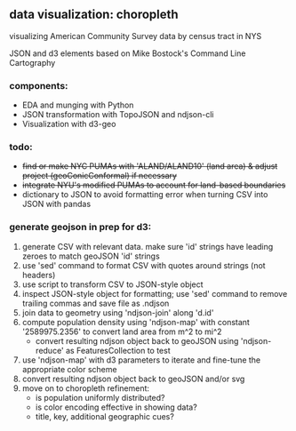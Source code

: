 ## data visualization: choropleth
visualizing American Community Survey data by census tract in NYS

JSON and d3 elements based on Mike Bostock's Command Line Cartography

### components:
+ EDA and munging with Python
+ JSON transformation with TopoJSON and ndjson-cli
+ Visualization with d3-geo

### todo:
+ ~~find or make NYC PUMAs with 'ALAND/ALAND10' (land area) & adjust project (geoConicConformal) if necessary~~
+ ~~integrate NYU's modified PUMAs to account for land-based boundaries~~
+ dictionary to JSON to avoid formatting error when turning CSV into JSON with pandas

### generate geojson in prep for d3:
1. generate CSV with relevant data. make sure 'id' strings have leading zeroes to match geoJSON 'id' strings
2. use 'sed' command to format CSV with quotes around strings (not headers)
3. use script to transform CSV to JSON-style object
4. inspect JSON-style object for formatting; use 'sed' command to remove trailing commas and save file as .ndjson
5. join data to geometry using 'ndjson-join' along 'd.id'
6. compute population density using 'ndjson-map' with constant '2589975.2356' to convert land area from m^2 to mi^2
	- convert resulting ndjson object back to geoJSON using 'ndjson-reduce' as FeaturesCollection to test
8. use 'ndjson-map' with d3 parameters to iterate and fine-tune the appropriate color scheme 
9. convert resulting ndjson object back to geoJSON and/or svg
10. move on to choropleth refinement:
	- is population uniformly distributed?
	- is color encoding effective in showing data?
	- title, key, additional geographic cues?
